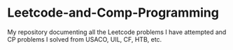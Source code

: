 # Leetcode-and-Comp-Programming
My repository documenting all the Leetcode problems I have attempted and CP problems I solved from USACO, UIL, CF, HTB, etc.
